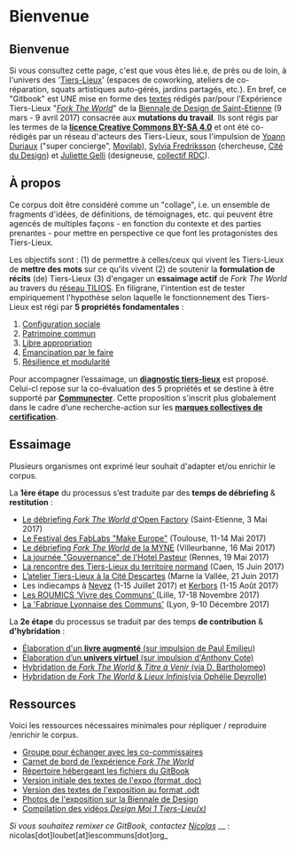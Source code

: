 # Bienvenue

## Bienvenue

Si vous consultez cette page, c'est que vous êtes lié.e, de près ou de loin, à l'univers des '[Tiers-Lieux](http://movilab.org/index.php?title=Définition_des_Tiers_Lieux)' \(espaces de coworking, ateliers de co-réparation, squats artistiques auto-gérés, jardins partagés, etc.\). En bref, ce "Gitbook" est UNE mise en forme des [textes](https://docs.google.com/document/u/1/d/11zSChvogyU0hkYCUwIkYdCknmw7_u45503250YfT71U/edit?ts=58861959) rédigés par/pour l'Expérience Tiers-Lieux "[_Fork The World_](https://archive.is/gkBhw)" de la [Biennale de Design de Saint-Etienne](http://www.biennale-design.com/saint-etienne/2017/fr/home/) \(9 mars - 9 avril 2017\) consacrée aux **mutations du travail**. Ils sont régis par les termes de la [**licence Creative Commons BY-SA 4.0**](https://creativecommons.org/licenses/by-sa/4.0/) et ont été co-rédigés par un réseau d'acteurs des Tiers-Lieux, sous l'impulsion de [Yoann Duriaux](http://www.yoann-duriaux.fr/) \("super concierge", [Movilab](http://movilab.org)\), [Sylvia Fredriksson](https://www.sylviafredriksson.net/) \(chercheuse, [Cité du Design](http://www.citedudesign.com/fr/la-recherche/)\) et [Juliette Gelli](http://juliettegelli.fr/Juliette-Gelli) \(designeuse, [collectif RDC](https://vimeo.com/200720088)\).

## À propos

Ce corpus doit être considéré comme un "collage", i.e. un ensemble de fragments d'idées, de définitions, de témoignages, etc. qui peuvent être agencés de multiples façons - en fonction du contexte et des parties prenantes - pour mettre en perspective ce que font les protagonistes des Tiers-Lieux.

Les objectifs sont : \(1\) de permettre à celles/ceux qui vivent les Tiers-Lieux de **mettre des mots** sur ce qu'ils vivent \(2\) de soutenir la **formulation de récits** \(de\) Tiers-Lieux \(3\) d'engager un **essaimage actif** de _Fork The World_ au travers du [réseau TILIOS](https://www.facebook.com/groups/tilios/). En filigrane, l'intention est de tester empiriquement l'hypothèse selon laquelle le fonctionnement des Tiers-Lieux est régi par **5 propriétés fondamentales** :

1. [Configuration sociale](https://world-trust-foundation.gitbooks.io/fork-the-world/content/chapter4/configuration-sociale.html)
2. [Patrimoine commun](https://world-trust-foundation.gitbooks.io/fork-the-world/content/chapter4/patrimoine-commun.html)
3. [Libre appropriation](https://world-trust-foundation.gitbooks.io/fork-the-world/content/chapter4/libre-appropriation.html)
4. [Émancipation par le faire](https://world-trust-foundation.gitbooks.io/fork-the-world/content/chapter4/emancipation-par-le-faire.html)
5. [Résilience et modularité](https://world-trust-foundation.gitbooks.io/fork-the-world/content/chapter4/resilience-et-modularite.html)

Pour accompagner l’essaimage, un [**diagnostic tiers-lieux**](https://github.com/nicolasloubet/auto-label-tiers-lieux) est proposé. Celui-cl repose sur la co-évaluation des 5 propriétés et se destine à être supporté par [**Communecter**](https://www.communecter.org). Cette proposition s'inscrit plus globalement dans le cadre d’une recherche-action sur les [**marques collectives de certification**](https://pad.lamyne.org/s/B1lykDm3b).

## Essaimage

Plusieurs organismes ont exprimé leur souhait d'adapter et/ou enrichir le corpus.

La **1ère étape** du processus s’est traduite par des **temps de débriefing** & **restitution** :

* [Le débriefing _Fork The World_ d'Open Factory](https://pad.lamyne.org/forktheworld-debriefing-openfactory) \(Saint-Etienne, 3 Mai 2017\)
* [Le Festival des FabLabs "Make Europe"](https://youtu.be/QIp7e4LDIb0) \(Toulouse, 11-14 Mai 2017\)
* [Le débriefing _Fork The World_ de la MYNE](https://pad.lamyne.org/forktheworld-debriefing-lamyne) \(Villeurbanne, 16 Mai 2017\)
* [La journée "Gouvernance" de l'Hotel Pasteur](https://github.com/nicolasloubet/Compte-rendus/blob/master/Articles/pasteur19mai.md) \(Rennes, 19 Mai 2017\)
* [La rencontre des Tiers-Lieux du territoire normand](http://movilab.org/index.php?title=Réseau_Tiers-Lieux_Normands#D.C3.A9roul.C3.A9_journ.C3.A9e_du_15_juin_2017) \(Caen, 15 Juin 2017\)
* [L’atelier Tiers-Lieux à la Cité Descartes](http://frama.link/tiers-lieux-cite-descartes) \(Marne la Vallée, 21 Juin 2017\)
* Les indiecamps à [Nevez](https://pad.lamyne.org/indiecamp-nevez-2017) \(1-15 Juillet 2017\) et [Kerbors](https://pad.lamyne.org/indiecamp-kerbors-2017) \(1-15 Août 2017\)
* [Les ROUMICS  ‘Vivre des Communs’ ](https://wiki.lescommuns.org/wiki/ROUMICS_2017)\(Lille, 17-18 Novembre 2017\)
* [La 'Fabrique Lyonnaise des Communs'](https://frama.link/communs-lyon-evenement) \(Lyon, 9-10 Décembre 2017\)

La **2e étape** du processus se traduit par des temps **de contribution** & **d'hybridation** :

* [Élaboration d'un **livre augmenté** \(sur impulsion de Paul Emilieu\)](http://frama.link/remix-forktheworld)
* [Élaboration d’un **univers virtuel** \(sur impulsion d'Anthony Cote\)](https://www.twitch.tv/videos/202347929)
* [Hybridation de _Fork The World_ & _Titre à Venir_ \(via D. Bartholomeo\)](https://drive.google.com/drive/folders/1GpH4AxawgCLyojk9pmRIXmIXFyXuzQgw)
* [Hybridation de _Fork The World_ & _Lieux Infinis_\(via Ophélie Deyrolle\)](https://cloud.lamyne.org/s/2pcskxyToMScO0f)

## Ressources

Voici les ressources nécessaires minimales pour répliquer / reproduire /enrichir le corpus.

* [Groupe pour échanger avec les co-commissaires](https://t.me/forktheworld)
* [Carnet de bord de l’expérience _Fork The World_](https://github.com/WorldTrustFoundation/Coordination/blob/master/biennale-design-2017/forktheworld_coordination_biennale-2017.md)
* [Répertoire hébergeant les fichiers du GitBook](https://github.com/WorldTrustFoundation/Exposition)
* [Version initiale des textes de l'expo \(format .doc\)](https://frama.link/BiennaleDesign17-ForkTheWorld-Expo)
* [Version des textes de l'exposition au format .odt](https://frama.link/BiennaleDesign17-ForkTheWorld-Textes-ODT)
* [Photos de l'exposition sur la Biennale de Design](https://frama.link/BiennaleDesign17-ForkTheWorld-Exposition)
* [Compilation des vidéos _Design Moi 1 Tiers-Lieu\(x\)_](https://www.youtube.com/watch?v=xwHBteJnRiM&list=PLbuABG6RGsslWeHzDBZfXgMmlZ-wm9MZH)

_Si vous souhaitez remixer ce GitBook, contactez_ [_Nicolas_](http://movilab.org/index.php?title=Utilisateur:NicolasLoubet) __ : nicolas\[dot\]loubet\[at\]lescommuns\[dot\]org\_

